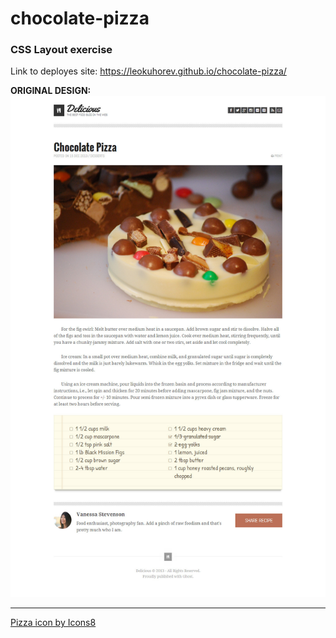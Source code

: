 # chocolate-pizza
### CSS Layout exercise 

Link to deployes site: https://leokuhorev.github.io/chocolate-pizza/

**ORIGINAL DESIGN:**
![original design](img/PREVIEW.jpg)

-----------------------------------------

[Pizza icon by Icons8](https://icons8.com/icon/fhYSnGkoC9rl/pizza)
